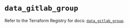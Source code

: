 # `data_gitlab_group`

Refer to the Terraform Registry for docs: [`data_gitlab_group`](https://registry.terraform.io/providers/gitlabhq/gitlab/18.1.1/docs/data-sources/group).
